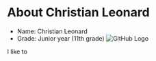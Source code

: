 # About Christian Leonard

 - Name: Christian Leonard 
 - Grade: Junior year (11th grade)
![GitHub Logo](https://t2gospel.files.wordpress.com/2015/01/christian.jpg)

I like to 
